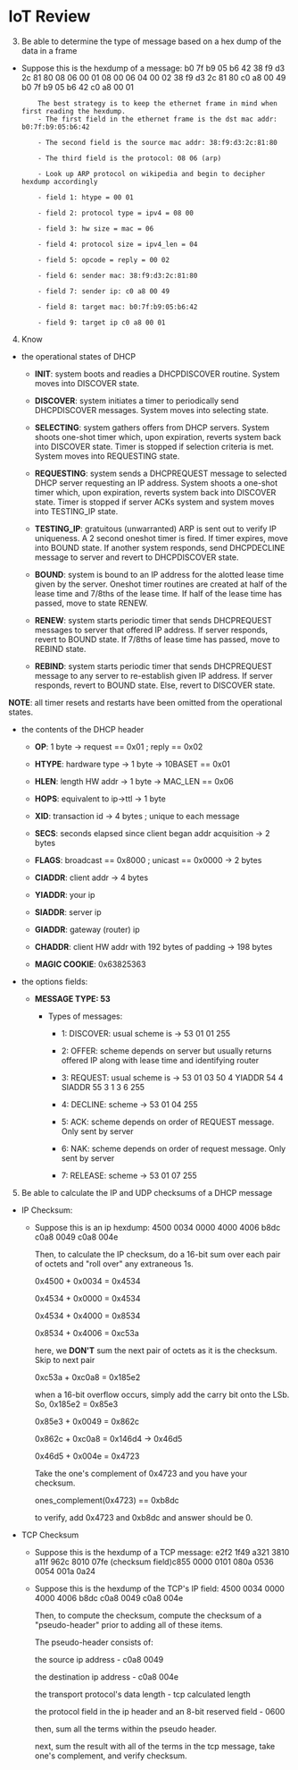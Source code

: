 # IoT Review
3. Be able to determine the type of message based on a hex dump of the data in a frame

- Suppose this is the hexdump of a message: b0 7f b9 05 b6 42 38 f9 d3 2c 81 80 08 06 00 01 08 00 06 04 00 02 38 f9 d3 2c 81 80 c0 a8 00 49 b0 7f b9 05 b6 42 c0 a8 00 01

          The best strategy is to keep the ethernet frame in mind when first reading the hexdump.
          - The first field in the ethernet frame is the dst mac addr: b0:7f:b9:05:b6:42 

          - The second field is the source mac addr: 38:f9:d3:2c:81:80

          - The third field is the protocol: 08 06 (arp)

          - Look up ARP protocol on wikipedia and begin to decipher hexdump accordingly

          - field 1: htype = 00 01

          - field 2: protocol type = ipv4 = 08 00

          - field 3: hw size = mac = 06
          
          - field 4: protocol size = ipv4_len = 04

          - field 5: opcode = reply = 00 02

          - field 6: sender mac: 38:f9:d3:2c:81:80

          - field 7: sender ip: c0 a8 00 49

          - field 8: target mac: b0:7f:b9:05:b6:42

          - field 9: target ip c0 a8 00 01

4. Know
- the operational states of DHCP

     - **INIT**: system boots and readies a DHCPDISCOVER routine. System moves into DISCOVER state.

     - **DISCOVER**: system initiates a timer to periodically send DHCPDISCOVER messages. System moves into selecting state.

     - **SELECTING**: system gathers offers from DHCP servers. System shoots one-shot timer which, upon expiration, reverts system back into DISCOVER state. Timer is stopped if selection criteria is met. System moves into REQUESTING state.

     - **REQUESTING**: system sends a DHCPREQUEST message to selected DHCP server requesting an IP address. System shoots a one-shot timer which, upon expiration, reverts system back into DISCOVER state. Timer is stopped if server ACKs system and system moves into TESTING_IP state. 

     - **TESTING_IP**: gratuitous (unwarranted) ARP is sent out to verify IP uniqueness. A 2 second oneshot timer is fired. If timer expires, move into BOUND state. If another system responds, send DHCPDECLINE message to server and revert to DHCPDISCOVER state.

     - **BOUND**: system is bound to an IP address for the alotted lease time given by the server. Oneshot timer routines are created at half of the lease time and 7/8ths of the lease time. If half of the lease time has passed, move to state RENEW. 

     - **RENEW**: system starts periodic timer that sends DHCPREQUEST messages to server that offered IP address. If server responds, revert to BOUND state. If 7/8ths of lease time has passed, move to REBIND state.

     - **REBIND**: system starts periodic timer that sends DHCPREQUEST message to any server to re-establish given IP address. If server responds, revert to BOUND state. Else, revert to DISCOVER state.

**NOTE**: all timer resets and restarts have been omitted from the operational states.

- the contents of the DHCP header
     - **OP**: 1 byte -> request == 0x01 ; reply == 0x02

     - **HTYPE**: hardware type -> 1 byte -> 10BASET == 0x01

     - **HLEN**: length HW addr -> 1 byte -> MAC_LEN == 0x06

     - **HOPS**: equivalent to ip->ttl -> 1 byte

     - **XID**: transaction id -> 4 bytes ; unique to each message

     - **SECS**: seconds elapsed since client began addr acquisition -> 2 bytes

     - **FLAGS**: broadcast == 0x8000 ; unicast == 0x0000 -> 2 bytes

     - **CIADDR**: client addr -> 4 bytes

     - **YIADDR**: your ip

     - **SIADDR**: server ip

     - **GIADDR**: gateway (router) ip

     - **CHADDR**: client HW addr with 192 bytes of padding -> 198 bytes

     - **MAGIC COOKIE**: 0x63825363

- the options fields:

     - **MESSAGE TYPE: 53**
          - Types of messages:

               - 1: DISCOVER: usual scheme is -> 53 01 01 255

               - 2: OFFER: scheme depends on server but usually returns offered IP along with lease time and identifying router

               - 3: REQUEST: usual scheme is -> 53 01 03 50 4 YIADDR 54 4 SIADDR 55 3 1 3 6 255

               - 4: DECLINE: scheme -> 53 01 04 255

               - 5: ACK: scheme depends on order of REQUEST message. Only sent by server

               - 6: NAK: scheme depends on order of request message. Only sent by server
               
               - 7: RELEASE: scheme -> 53 01 07 255

5. Be able to calculate the IP and UDP checksums of a DHCP message

- IP Checksum:
     - Suppose this is an ip hexdump: 4500 0034 0000 4000 4006 b8dc c0a8 0049 c0a8 004e


          Then, to calculate the IP checksum, do a 16-bit sum over each pair of octets and "roll over" any extraneous 1s. 

          0x4500 + 0x0034 = 0x4534

          0x4534 + 0x0000 = 0x4534

          0x4534 + 0x4000 = 0x8534

          0x8534 + 0x4006 = 0xc53a

          here, we **DON'T** sum the next pair of octets as it is the checksum. Skip to next pair

          0xc53a + 0xc0a8 = 0x185e2

          when a 16-bit overflow occurs, simply add the carry bit onto the LSb. So, 0x185e2 = 0x85e3

          0x85e3 + 0x0049 = 0x862c

          0x862c + 0xc0a8 = 0x146d4 -> 0x46d5

          0x46d5 + 0x004e = 0x4723

          Take the one's complement of 0x4723 and you have your checksum.

          ones_complement(0x4723) == 0xb8dc

          to verify, add 0x4723 and 0xb8dc and answer should be 0.

- TCP Checksum
     - Suppose this is the hexdump of a TCP message: e2f2 1f49 a321 3810 a11f 962c 8010 07fe (checksum field)c855 0000 0101 080a 0536 0054 001a 0a24 

     - Suppose this is the hexdump of the TCP's IP field: 4500 0034 0000 4000 4006 b8dc c0a8 0049 c0a8 004e


          Then, to compute the checksum, compute the checksum of a "pseudo-header" prior to adding all of these items.

          The pseudo-header consists of:

          the source ip address - c0a8 0049

          the destination ip address - c0a8 004e

          the transport protocol's data length - tcp calculated length

          the protocol field in the ip header and an 8-bit reserved field - 0600

          then, sum all the terms within the pseudo header.

          next, sum the result with all of the terms in the tcp message, take one's complement, and verify checksum.
